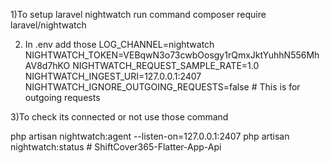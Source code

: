 1)To setup laravel nightwatch run 
command composer require laravel/nightwatch

2) In .env add those
LOG_CHANNEL=nightwatch
NIGHTWATCH_TOKEN=VEBqwN3o73cwbOosgy1rQmxJktYuhhN556MhAV8d7hKO
NIGHTWATCH_REQUEST_SAMPLE_RATE=1.0
NIGHTWATCH_INGEST_URI=127.0.0.1:2407
NIGHTWATCH_IGNORE_OUTGOING_REQUESTS=false  # This is for outgoing requests

3)To check its connected or not use those command 

php artisan nightwatch:agent --listen-on=127.0.0.1:2407
php artisan nightwatch:status
#   S h i f t C o v e r 3 6 5 - F l a t t e r - A p p - A p i  
 